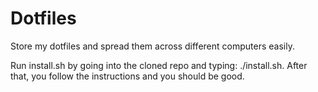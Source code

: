 # Dotfiles
Store my dotfiles and spread them across different computers easily.

Run install.sh by going into the cloned repo and typing: ./install.sh.
After that, you follow the instructions and you should be good.
